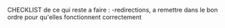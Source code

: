 CHECKLIST de ce qui reste a faire :
-redirections, a remettre dans le bon ordre pour qu'elles fonctionnent correctement